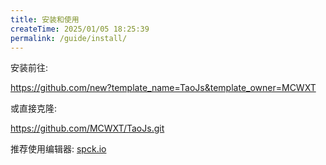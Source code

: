 ```yaml
---
title: 安装和使用
createTime: 2025/01/05 18:25:39
permalink: /guide/install/
---
```


安装前往:

https://github.com/new?template_name=TaoJs&template_owner=MCWXT

或直接克隆:

https://github.com/MCWXT/TaoJs.git

推荐使用编辑器: [spck.io](https://m.apkpure.com/cn/spck-editor-git-client/io.spck)
